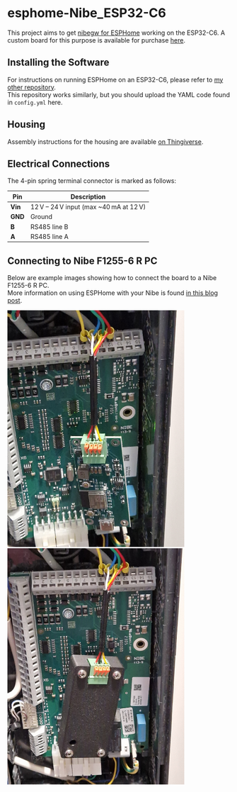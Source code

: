 # esphome-Nibe_ESP32-C6

This project aims to get [nibegw for ESPHome](https://github.com/elupus/esphome-nibe) working on the ESP32-C6. A custom board for this purpose is available for purchase [here](https://www.tindie.com/products/39346/).

## Installing the Software

For instructions on running ESPHome on an ESP32-C6, please refer to [my other repository](https://github.com/IMMRMKW/ESPHome_ESP32-C6).  
This repository works similarly, but you should upload the YAML code found in `config.yml` here.

## Housing

Assembly instructions for the housing are available [on Thingiverse](https://www.thingiverse.com/thing:7088579).

## Electrical Connections

The 4-pin spring terminal connector is marked as follows:

| Pin     | Description                                |
|---------|--------------------------------------------|
| **Vin** | 12 V – 24 V input (max ~40 mA at 12 V)     |
| **GND** | Ground                                     |
| **B**   | RS485 line B                               |
| **A**   | RS485 line A                               |


## Connecting to Nibe F1255-6 R PC

Below are example images showing how to connect the board to a Nibe F1255-6 R PC.  
More information on using ESPHome with your Nibe is found [in this blog post](https://www.vanwerkhoven.org/blog/2023/nibe-heatpump-home-automation/).

<img src="images/picture1.jpg" alt="Connection without housing" width="400"/>
<img src="images/picture2.jpg" alt="Assembled picture" width="400"/>